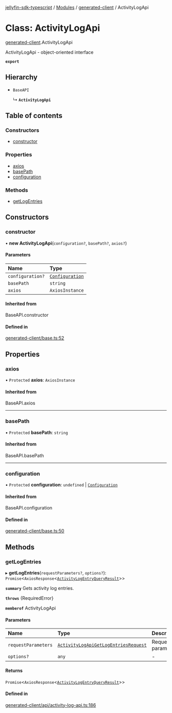 [jellyfin-sdk-typescript](../README.md) / [Modules](../modules.md) / [generated-client](../modules/generated_client.md) / ActivityLogApi

# Class: ActivityLogApi

[generated-client](../modules/generated_client.md).ActivityLogApi

ActivityLogApi - object-oriented interface

**`export`**

## Hierarchy

- `BaseAPI`

  ↳ **`ActivityLogApi`**

## Table of contents

### Constructors

- [constructor](generated_client.ActivityLogApi.md#constructor)

### Properties

- [axios](generated_client.ActivityLogApi.md#axios)
- [basePath](generated_client.ActivityLogApi.md#basepath)
- [configuration](generated_client.ActivityLogApi.md#configuration)

### Methods

- [getLogEntries](generated_client.ActivityLogApi.md#getlogentries)

## Constructors

### constructor

• **new ActivityLogApi**(`configuration?`, `basePath?`, `axios?`)

#### Parameters

| Name | Type |
| :------ | :------ |
| `configuration?` | [`Configuration`](index.Configuration.md) |
| `basePath` | `string` |
| `axios` | `AxiosInstance` |

#### Inherited from

BaseAPI.constructor

#### Defined in

[generated-client/base.ts:52](https://github.com/thornbill/jellyfin-sdk-typescript/blob/0f61f16/src/generated-client/base.ts#L52)

## Properties

### axios

• `Protected` **axios**: `AxiosInstance`

#### Inherited from

BaseAPI.axios

___

### basePath

• `Protected` **basePath**: `string`

#### Inherited from

BaseAPI.basePath

___

### configuration

• `Protected` **configuration**: `undefined` \| [`Configuration`](index.Configuration.md)

#### Inherited from

BaseAPI.configuration

#### Defined in

[generated-client/base.ts:50](https://github.com/thornbill/jellyfin-sdk-typescript/blob/0f61f16/src/generated-client/base.ts#L50)

## Methods

### getLogEntries

▸ **getLogEntries**(`requestParameters?`, `options?`): `Promise`<`AxiosResponse`<[`ActivityLogEntryQueryResult`](../interfaces/generated_client.ActivityLogEntryQueryResult.md)\>\>

**`summary`** Gets activity log entries.

**`throws`** {RequiredError}

**`memberof`** ActivityLogApi

#### Parameters

| Name | Type | Description |
| :------ | :------ | :------ |
| `requestParameters` | [`ActivityLogApiGetLogEntriesRequest`](../interfaces/generated_client.ActivityLogApiGetLogEntriesRequest.md) | Request parameters. |
| `options?` | `any` | - |

#### Returns

`Promise`<`AxiosResponse`<[`ActivityLogEntryQueryResult`](../interfaces/generated_client.ActivityLogEntryQueryResult.md)\>\>

#### Defined in

[generated-client/api/activity-log-api.ts:186](https://github.com/thornbill/jellyfin-sdk-typescript/blob/0f61f16/src/generated-client/api/activity-log-api.ts#L186)
